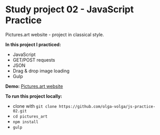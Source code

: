 # Study project 02 - JavaScript Practice
Pictures.art website - project in classical style.

**In this project I practiced:**
* JavaScript
* GET/POST requests
* JSON
* Drag & drop image loading
* Gulp

**Demo:**
[Pictures.art website](https://olga-volga.github.io/js-practice-02/dist)

**To run this project locally:**
* clone with `git clone https://github.com/olga-volga/js-practice-02.git`
* `cd pictures_art`
* `npm install`
* `gulp`
